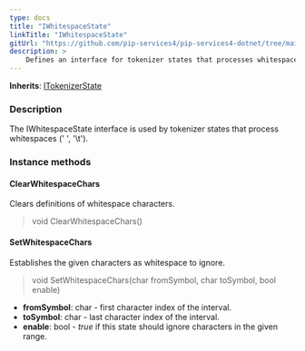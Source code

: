 ```yaml
---
type: docs
title: "IWhitespaceState"
linkTitle: "IWhitespaceState"
gitUrl: "https://github.com/pip-services4/pip-services4-dotnet/tree/main/pip-services4-expressions-dotnet"
description: > 
    Defines an interface for tokenizer states that processes whitespaces (' ', '\t').
---
```


**Inherits**: [ITokenizerState](../itokenizer_state)

### Description
The IWhitespaceState interface is used by tokenizer states that process whitespaces (' ', '\t').

### Instance methods

#### ClearWhitespaceChars
Clears definitions of whitespace characters.

> void ClearWhitespaceChars()


#### SetWhitespaceChars
Establishes the given characters as whitespace to ignore.

> void SetWhitespaceChars(char fromSymbol, char toSymbol, bool enable)

- **fromSymbol**: char - first character index of the interval.
- **toSymbol**: char - last character index of the interval.
- **enable**: bool - *true* if this state should ignore characters in the given range.
